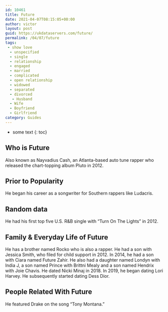 ```yaml
---
id: 10461
title: Future
date: 2021-04-07T08:15:05+00:00
author: victor
layout: post
guid: https://ukdataservers.com/future/
permalink: /04/07/future
tags:
 - show love
  - unspecified
  - single
  - relationship
  - engaged
  - married
  - complicated
  - open relationship
  - widowed
  - separated
  - divorced
   - Husband
  - Wife
  - Boyfriend
  - Girlfriend
category: Guides
---
```


* some text
{: toc}


## Who is Future



Also known as Nayvadius Cash, an Atlanta-based auto tune rapper who released the chart-topping album Pluto in 2012.

                
                
                
## Prior to Popularity



He began his career as a songwriter for Southern rappers like Ludacris.

                
                
                
## Random data



He had his first top five U.S. R&B single with &#8220;Turn On The Lights&#8221; in 2012.

                
                
                
## Family & Everyday Life of Future



He has a brother named Rocko who is also a rapper. He had a son with Jessica Smith, who filed for child support in 2012. In 2014, he had a son with Ciara named Future Zahir. He also had a daughter named Londyn with India J, a son named Prince with Brittni Mealy and a son named Hendrix with Joie Chavis. He dated Nicki Minaj in 2018. In 2019, he began dating Lori Harvey. He subsequently started dating Dess Dior.

                
                
                
## People Related With Future



He featured Drake on the song &#8220;Tony Montana.&#8221;

                
              
            
          
          
          